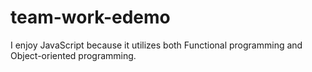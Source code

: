# team-work-edemo
I enjoy JavaScript because it utilizes both Functional programming and Object-oriented programming.